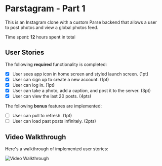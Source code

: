 # Parstagram - Part 1

This is an Instagram clone with a custom Parse backend that allows a user to post photos and view a global photos feed.

Time spent: **12** hours spent in total

## User Stories

The following **required** functionality is completed:

- [X] User sees app icon in home screen and styled launch screen. (1pt)
- [X] User can sign up to create a new account. (1pt)
- [X] User can log in. (1pt)
- [X] User can take a photo, add a caption, and post it to the server. (3pt)
- [X] User can view the last 20 posts. (4pts)

The following **bonus** features are implemented:

- [ ] User can pull to refresh. (1pt)
- [ ] User can load past posts infinitely. (2pts)

## Video Walkthrough

Here's a walkthrough of implemented user stories:

<img src='https://imgur.com/QpERc5Z.gif' title='Video Walkthrough' width='' alt='Video Walkthrough' />
<blockquote class="imgur-embed-pub" lang="en" data-id="a/fvmxZ7Z"><a href="//imgur.com/a/fvmxZ7Z"></a></blockquote><script async src="//s.imgur.com/min/embed.js" charset="utf-8"></script>

